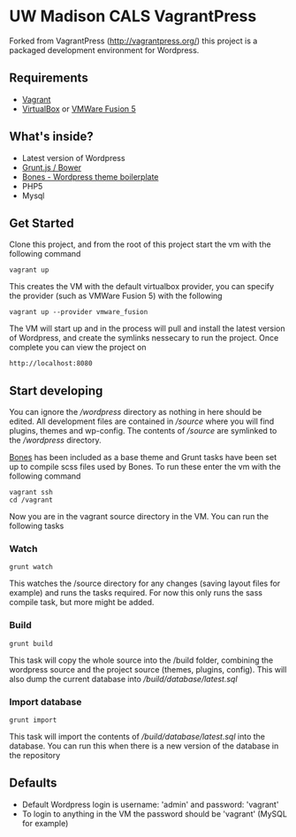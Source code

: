 # UW Madison CALS VagrantPress
Forked from VagrantPress (http://vagrantpress.org/) this project is a packaged development environment for Wordpress. 

## Requirements
* [Vagrant](http://www.vagrantup.com/)
* [VirtualBox](https://www.virtualbox.org/) or [VMWare Fusion 5](http://www.vmware.com/products/fusion/overview.html)

## What's inside?
* Latest version of Wordpress
* [Grunt.js / Bower](http://gruntjs.com/)
* [Bones - Wordpress theme boilerplate](http://themble.com/bones/)
* PHP5
* Mysql 

## Get Started
Clone this project, and from the root of this project start the vm with the following command
	
	vagrant up

This creates the VM with the default virtualbox provider, you can specify the provider (such as VMWare Fusion 5) with the following
	
	vagrant up --provider vmware_fusion

The VM will start up and in the process will pull and install the latest version of Wordpress, 
and create the symlinks nessecary to run the project. Once complete you can view the 
project on 

	http://localhost:8080

## Start developing

You can ignore the */wordpress* directory as nothing in here should be edited. All
development files are contained in */source* where you will find plugins, themes and wp-config.
The contents of */source* are symlinked to the */wordpress* directory.

[Bones](http://themble.com/bones/) has been included as a base theme and Grunt tasks have been set up to compile scss files used
by Bones. To run these enter the vm with the following command

	vagrant ssh
	cd /vagrant

Now you are in the vagrant source directory in the VM. You can run the following tasks

### Watch
	grunt watch
This watches the /source directory for any changes (saving layout files for example) and runs the tasks required. 
For now this only runs the sass compile task, but more might be added.

### Build
	grunt build
This task will copy the whole source into the /build folder, combining the wordpress source and the project source
 (themes, plugins, config). This will also dump the current database into */build/database/latest.sql*

### Import database
	grunt import
This task will import the contents of */build/database/latest.sql* into the database. You can run this when there is a new
version of the database in the repository

## Defaults
* Default Wordpress login is username: 'admin' and password: 'vagrant'
* To login to anything in the VM the password should be 'vagrant' (MySQL for example)